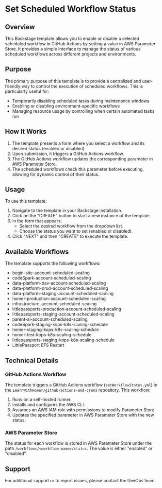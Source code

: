# Set Scheduled Workflow Status

## Overview

This Backstage template allows you to enable or disable a selected scheduled workflow in GitHub Actions by setting a value in AWS Parameter Store. It provides a simple interface to manage the status of various scheduled workflows across different projects and environments.

## Purpose

The primary purpose of this template is to provide a centralized and user-friendly way to control the execution of scheduled workflows. This is particularly useful for:

- Temporarily disabling scheduled tasks during maintenance windows
- Enabling or disabling environment-specific workflows
- Managing resource usage by controlling when certain automated tasks run

## How It Works

1. The template presents a form where you select a workflow and its desired status (enabled or disabled).
2. Upon submission, it triggers a GitHub Actions workflow.
3. The GitHub Actions workflow updates the corresponding parameter in AWS Parameter Store.
4. The scheduled workflows check this parameter before executing, allowing for dynamic control of their status.

## Usage

To use this template:

1. Navigate to the template in your Backstage installation.
2. Click on the "CREATE" button to start a new instance of the template.
3. In the form that appears:
   - Select the desired workflow from the dropdown list.
   - Choose the status you want to set (enabled or disabled).
4. Click "NEXT" and then "CREATE" to execute the template.

## Available Workflows

The template supports the following workflows:

- begin-site-account-scheduled-scaling
- codeSpark-account-scheduled-scaling
- data-platform-dev-account-scheduled-scaling
- data-platform-prod-account-scheduled-scaling
- data-platform-staging-account-scheduled-scaling
- homer-production-account-scheduled-scaling
- infrastructure-account-scheduled-scaling
- littlepassports-production-account-scheduled-scaling
- littlepassports-staging-account-scheduled-scaling
- parent-ai-account-scheduled-scaling
- codeSpark-staging-kops-k8s-scaling-schedule
- homer-staging-kops-k8s-scaling-schedule
- homer-test-kops-k8s-scaling-schedule
- littlepassports-staging-kops-k8s-scaling-schedule
- LittlePassport EFS Restart

## Technical Details

### GitHub Actions Workflow

The template triggers a GitHub Actions workflow (`setWorkflowStatus.yml`) in the `LearnWithHomer/github-actions-and-crons` repository. This workflow:

1. Runs on a self-hosted runner.
2. Installs and configures the AWS CLI.
3. Assumes an AWS IAM role with permissions to modify Parameter Store.
4. Updates the specified parameter in AWS Parameter Store with the new status.

### AWS Parameter Store

The status for each workflow is stored in AWS Parameter Store under the path `/workflows/<workflow-name>/status`. The value is either "enabled" or "disabled".

## Support

For additional support or to report issues, please contact the DevOps team.